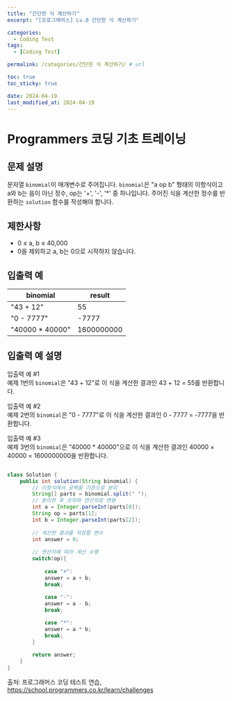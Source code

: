 ```yaml
---
title: "간단한 식 계산하기"
excerpt: "[프로그래머스] Lv.0 간단한 식 계산하기"

categories:
  - Coding Test
tags:
  - [Coding Test]

permalink: /categories/간단한 식 계산하기/ # url

toc: true
toc_sticky: true

date: 2024-04-19
last_modified_at: 2024-04-19
---
```


# Programmers 코딩 기초 트레이닝

문제 설명
---
문자열 `binomial`이 매개변수로 주어집니다. `binomial`은 "a op b" 형태의 이항식이고 a와 b는 음이 아닌 정수, op는 '+', '-', '*' 중 하나입니다. 주어진 식을 계산한 정수를 반환하는 `solution` 함수를 작성해야 합니다.

제한사항
---
- 0 ≤ a, b ≤ 40,000
- 0을 제외하고 a, b는 0으로 시작하지 않습니다.

입출력 예
---

| binomial       | result        |
|----------------|---------------|
| "43 + 12"      | 55            |
| "0 - 7777"     | -7777         |
| "40000 * 40000"| 1600000000    |

입출력 예 설명
---
입출력 예 #1  
예제 1번의 `binomial`은 "43 + 12"로 이 식을 계산한 결과인 43 + 12 = 55를 반환합니다.

입출력 예 #2  
예제 2번의 `binomial`은 "0 - 7777"로 이 식을 계산한 결과인 0 - 7777 = -7777을 반환합니다.

입출력 예 #3  
예제 3번의 `binomial`은 "40000 * 40000"으로 이 식을 계산한 결과인 40000 × 40000 = 1600000000을 반환합니다.

```java

class Solution {
    public int solution(String binomial) {
        // 이항식에서 공백을 기준으로 분리
        String[] parts = binomial.split(" ");
        // 분리한 후 숫자와 연산자로 변환
        int a = Integer.parseInt(parts[0]);
        String op = parts[1];
        int b = Integer.parseInt(parts[2]);
        
        // 계산한 결과를 저장할 변수
        int answer = 0;
        
        // 연산자에 따라 계산 수행
        switch(op){
            
            case "+":
            answer = a + b;
            break;    
            
            case "-":
            answer = a - b;
            break;

            case "*":
            answer = a * b;
            break;
        }
        
        return answer;
    }    
}

``````

출처: 프로그래머스 코딩 테스트 연습, https://school.programmers.co.kr/learn/challenges
